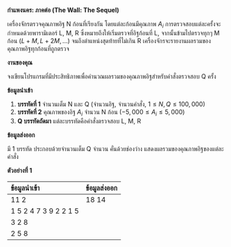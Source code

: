 **กำแพงนคร: ภาคต่อ (The Wall: The Sequel)**

เครื่องจักรตรวจคุณภาพอิฐ N ก้อนที่เรียงกัน โดยแต่ละก้อนมีคุณภาพ $A_i$ การตรวจสอบแต่ละครั้งจะกำหนดด้วยพารามิเตอร์ L, M, R ซึ่งหมายถึงให้เริ่มตรวจที่อิฐก้อนที่ L, จากนั้นข้ามไปตรวจทุกๆ M ก้อน ($L+M, L+2M, ...$) จนถึงตำแหน่งสุดท้ายที่ไม่เกิน R เครื่องจักรจะรายงานผลรวมของคุณภาพอิฐทุกก้อนที่ถูกตรวจ

**งานของคุณ**

จงเขียนโปรแกรมที่มีประสิทธิภาพเพื่อคำนวณผลรวมของคุณภาพอิฐสำหรับคำสั่งตรวจสอบ Q ครั้ง

**ข้อมูลนำเข้า**

1.  **บรรทัดที่ 1** จำนวนเต็ม N และ Q (จำนวนอิฐ, จำนวนคำสั่ง, $1 \le N, Q \le 100,000$)
2.  **บรรทัดที่ 2** คุณภาพของอิฐ $A_i$ จำนวน N ก้อน ($-5,000 \le A_i \le 5,000$)
3.  **Q บรรทัดถัดมา** แต่ละบรรทัดคือคำสั่งตรวจสอบ L, M, R

**ข้อมูลส่งออก**

มี 1 บรรทัด ประกอบด้วยจำนวนเต็ม Q จำนวน คั่นด้วยช่องว่าง แสดงผลรวมของคุณภาพอิฐของแต่ละคำสั่ง

**ตัวอย่างที่ 1**

| ข้อมูลนำเข้า | ข้อมูลส่งออก |
| :--- | :--- |
| 11 2 | 18 14 |
| 1 5 2 4 7 3 9 2 2 1 5 | |
| 3 2 8 | |
| 2 5 8 | |